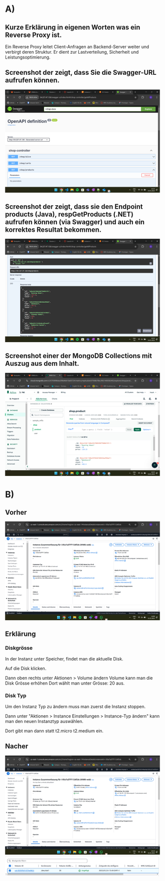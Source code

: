 # A)
## Kurze Erklärung in eigenen Worten was ein Reverse Proxy ist.
Ein Reverse Proxy leitet Client-Anfragen an Backend-Server weiter und verbirgt deren Struktur. Er dient zur Lastverteilung, Sicherheit und Leistungsoptimierung.
## Screenshot der zeigt, dass Sie die Swagger-URL aufrufen können.
![alt swagger](img/swagger.png)

## Screenshot der zeigt, dass sie den Endpoint products (Java), respGetProducts (.NET) aufrufen können (via Swagger) und auch ein korrektes Resultat bekommen.
![alt products](img/products.png)

## Screenshot einer der MongoDB Collections mit Auszug aus dem Inhalt.
![alt mongo](img/mongo.png)

# B)
## Vorher
![alt vorher](img/vorher.png)

## Erklärung
### Diskgrösse
In der Instanz unter Speicher, findet man die aktuelle Disk.

Auf die Disk klicken.

Dann oben rechts unter Aktionen > Volume ändern Volume kann man die Disk Grösse erhöhen
Dort wählt man unter Grösse: 20 aus.

### Disk Typ
Um den Instanz Typ zu ändern muss man zuerst die Instanz stoppen.

Dann unter "Aktionen > Instance Einstellungen > Instance-Typ ändern" kann man den neuen Instanztyp auswählen.

Dort gibt man dann statt t2.micro t2.medium ein.

## Nacher
![alt nachher](img/nachher.png)
![alt 20](img/20.png)



